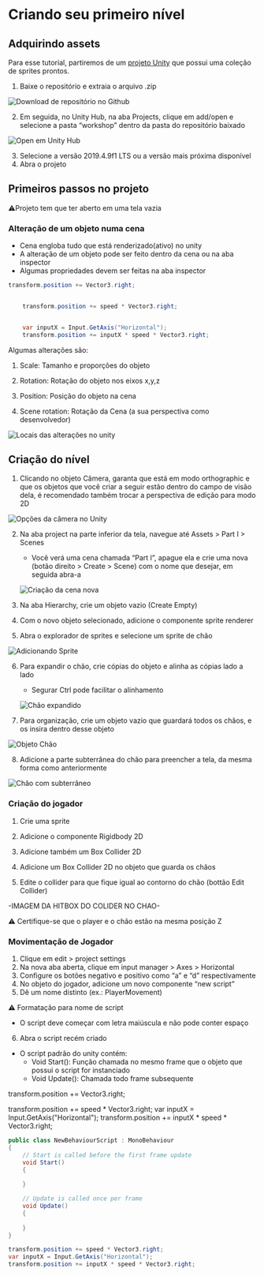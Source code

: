 # Criando seu primeiro nível
## Adquirindo assets

Para esse tutorial, partiremos de um [projeto Unity](https://github.com/Duerno/unity-for-women-at-unb) que possui uma coleção de sprites prontos.

1. Baixe o repositório e extraia o arquivo .zip

![Download de repositório no Github](https://cdn.discordapp.com/attachments/1105270961391030293/1113536584994799676/image.png)

2. Em seguida, no Unity Hub, na aba Projects, clique em add/open e selecione a pasta “workshop” dentro da pasta do repositório baixado

![Open em Unity Hub](https://cdn.discordapp.com/attachments/1105270961391030293/1113537054714908764/image.png)

3. Selecione a versão 2019.4.9f1 LTS ou a versão mais próxima disponível
4. Abra o projeto

## Primeiros passos no projeto

⚠Projeto tem que ter aberto em uma tela vazia


### Alteração de um objeto numa cena

- Cena engloba tudo que está renderizado(ativo) no unity
- A alteração de um objeto pode ser feito dentro da cena ou na aba inspector 
- Algumas propriedades devem ser feitas na aba inspector  

```C#
transform.position += Vector3.right;


	transform.position += speed * Vector3.right;


	var inputX = Input.GetAxis("Horizontal");
	transform.position += inputX * speed * Vector3.right;

```

Algumas alterações são:
1. Scale: Tamanho e proporções do objeto

2. Rotation: Rotação do objeto nos eixos x,y,z

3. Position: Posição do objeto na cena

4. Scene rotation: Rotação da Cena (a sua perspectiva como desenvolvedor)

![Locais das alterações no unity](https://cdn.discordapp.com/attachments/1105270961391030293/1113538043568197715/Object_shenags.png)


## Criação do nível

1. Clicando no objeto Câmera, garanta que está em modo orthographic e que os objetos que você criar a seguir estão dentro do campo de visão dela, é recomendado também trocar a perspectiva de edição para modo 2D

![Opções da câmera no Unity](https://media.discordapp.net/attachments/1105270961391030293/1113529900033388685/image.png?width=849&height=311)

2. Na aba project na parte inferior da tela, navegue até Assets > Part I > Scenes
   - Você verá uma cena chamada “Part I”, apague ela e crie uma nova (botão direito > Create > Scene) com o nome que desejar, em seguida abra-a

   ![Criação da cena nova](https://media.discordapp.net/attachments/1105270961391030293/1113525288752644107/image.png?width=514&height=412)
  
3. Na aba Hierarchy, crie um objeto vazio (Create Empty)

4. Com o novo objeto selecionado, adicione o componente sprite renderer

5. Abra o explorador de sprites e selecione um sprite de chão

![Adicionando Sprite](https://cdn.discordapp.com/attachments/1105270961391030293/1113538683723841678/image.png)

6. Para expandir o chão, crie cópias do objeto e alinha as cópias lado a lado
   - Segurar Ctrl pode facilitar o alinhamento

   ![Chão expandido](https://media.discordapp.net/attachments/1105270961391030293/1113539344284778676/image.png?width=704&height=412)

7. Para organização, crie um objeto vazio que guardará todos os chãos, e os insira dentro desse objeto

![Objeto Chão](https://media.discordapp.net/attachments/1105270961391030293/1113539931629961418/image.png?width=326&height=230)

8. Adicione a parte subterrânea do chão para preencher a tela, da mesma forma como anteriormente

![Chão com subterrâneo](https://media.discordapp.net/attachments/1105270961391030293/1113542234986512487/image.png?width=731&height=408)

### Criação do jogador

1. Crie uma sprite

2. Adicione o componente Rigidbody 2D

3. Adicione também um Box Collider 2D

4. Adicione um Box Collider 2D no objeto que guarda os chãos

5. Edite o collider para que fique igual ao contorno do chão (bottão Edit Collider)

-IMAGEM DA HITBOX DO COLIDER NO CHAO-

⚠ Certifique-se que o player e o chão estão na mesma posição Z


### Movimentação de Jogador

1. Clique em edit > project settings
2. Na nova aba aberta, clique em input manager > Axes > Horizontal
3. Configure os botões negativo e positivo como “a” e “d” respectivamente
4. No objeto do jogador, adicione um novo componente “new script”
5. Dê um nome distinto (ex.: PlayerMovement)

⚠ Formatação para nome de script
- O script deve começar com letra maiúscula e não pode conter espaço 

6. Abra o script recém criado
- O script padrão do unity contém:
  - Void Start(): Função chamada no mesmo frame que o objeto que possui o script for instanciado
  - Void Update(): Chamada todo frame subsequente




transform.position += Vector3.right;


transform.position += speed * Vector3.right;
var inputX = Input.GetAxis("Horizontal");
transform.position += inputX * speed * Vector3.right;

```c#
public class NewBehaviourScript : MonoBehaviour
{
    // Start is called before the first frame update
    void Start()
    {
        
    }

    // Update is called once per frame
    void Update()
    {
        
    }
}

transform.position += speed * Vector3.right;
var inputX = Input.GetAxis("Horizontal");
transform.position += inputX * speed * Vector3.right;
```
